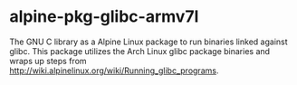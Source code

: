 # alpine-pkg-glibc-armv7l
The GNU C library as a Alpine Linux package to run binaries linked against glibc. This package utilizes the Arch Linux glibc package binaries and wraps up steps from http://wiki.alpinelinux.org/wiki/Running_glibc_programs.
